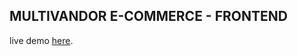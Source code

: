 ## MULTIVANDOR E-COMMERCE - FRONTEND
live demo [here](https://mern-ecommerce-frontend-v1-hxjxp57bl.vercel.app/).